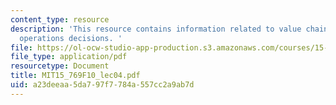 ```yaml
---
content_type: resource
description: 'This resource contains information related to value chain dynamics and
  operations decisions. '
file: https://ol-ocw-studio-app-production.s3.amazonaws.com/courses/15-769-operations-strategy-fall-2010/a23deeaa5da797f7784a557cc2a9ab7d_MIT15_769F10_lec04.pdf
file_type: application/pdf
resourcetype: Document
title: MIT15_769F10_lec04.pdf
uid: a23deeaa-5da7-97f7-784a-557cc2a9ab7d
---
```

